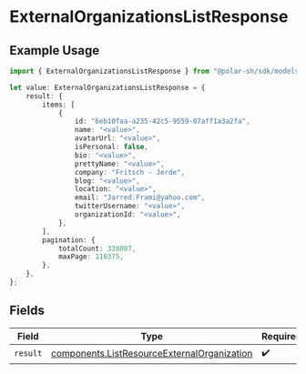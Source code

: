 # ExternalOrganizationsListResponse

## Example Usage

```typescript
import { ExternalOrganizationsListResponse } from "@polar-sh/sdk/models/operations";

let value: ExternalOrganizationsListResponse = {
    result: {
        items: [
            {
                id: "6eb10faa-a235-42c5-9559-07aff1a3a2fa",
                name: "<value>",
                avatarUrl: "<value>",
                isPersonal: false,
                bio: "<value>",
                prettyName: "<value>",
                company: "Fritsch - Jerde",
                blog: "<value>",
                location: "<value>",
                email: "Jarred.Frami@yahoo.com",
                twitterUsername: "<value>",
                organizationId: "<value>",
            },
        ],
        pagination: {
            totalCount: 338007,
            maxPage: 110375,
        },
    },
};
```

## Fields

| Field                                                                                                      | Type                                                                                                       | Required                                                                                                   | Description                                                                                                |
| ---------------------------------------------------------------------------------------------------------- | ---------------------------------------------------------------------------------------------------------- | ---------------------------------------------------------------------------------------------------------- | ---------------------------------------------------------------------------------------------------------- |
| `result`                                                                                                   | [components.ListResourceExternalOrganization](../../models/components/listresourceexternalorganization.md) | :heavy_check_mark:                                                                                         | N/A                                                                                                        |